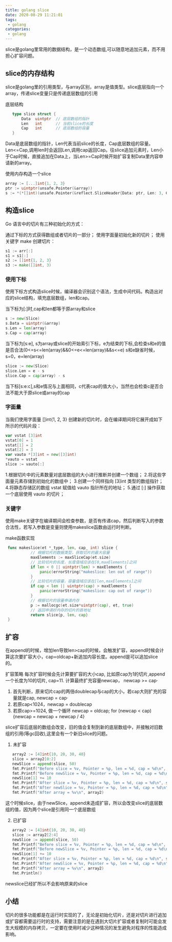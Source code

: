 ```yaml
---
title: golang slice
date: 2020-08-29 11:21:01
tags:
 - golang
categories:
 - golang
---
```

<meta name="referrer" content="no-referrer" />
 slice是golang里常用的数据结构，是一个动态数组,可以随意地追加元素，而不用担心扩容问题。

## slice的内存结构
 slice是golang里的引用类型，与array区别，array是值类型。slice底层指向一个array，传递slice变量只是传递底层数组的引用
 
 底层结构
 ```go
    type slice struct {
    	Data  uintptr  // 底层数组的指针
    	Len   int      // 当前slice的长度
    	Cap   int      // 底层数组的容量
    }
 ```
 Data是底层数组的指针，Len代表当前slice的长度，Cap底层数组的容量。Len<=Cap,调用len时会返回Len,调用cap返回Cap。往slice追加元素时，Len小于Cap时候，直接追加在Data上，当Len>=Cap时候开始扩容复制Data里内容申请新的array。
 
 使用内存构造一个slice
 ```go
 array := [...]int{1, 2, 3}
 ptr := uintptr(unsafe.Pointer(&array))
 s := *(*[]int)(unsafe.Pointer(&reflect.SliceHeader{Data: ptr, Len: 3, Cap: 3}))
 ```
 
## 构造slice
 Go 语言中的切片有三种初始化的方式：
 
 通过下标的方式获得数组或者切片的一部分；
 使用字面量初始化新的切片；
 使用关键字 make 创建切片：
 ```go
 s1 := arr[:]
 s1 = s1[:]
 s2 := []int{1, 2, 3}
 s3 := make([]int, 3)
 ```

### 使用下标
 使用下标方式构造slice时候，编译器会识别这个语法，生成中间代码。构造出对应的slice结构，填充底层数组，len和cap。
 
 当下标为[:]时,cap和len都等于原array和slice
 ```go
 s := new(Slice)
 s.Data = uintptr(&array)
 s.Len = len(array)
 s.Cap = cap(array)
 ```
 
 当下标为[s:e], s为array或slice的开始索引下标，e为结束的下标,会检查s和e的值是否合法(0<=s<=len(array)&&0<=e<=len(array)&&s<=e)
 s和e缺省时候，s=0，e=len(array)
 ```go
 slice := new(Slice)
 slice.Len = e - s
 slice.Cap = cap(array) - s
 ```

 当下标[s:e:c],s和e情况与上面相同，c代表cap的值大小，当然也会检查c是否合法不能大于原slice或array的cap

### 字面量
 当我们使用字面量 []int{1, 2, 3} 创建新的切片时，会在编译期间将它展开成如下所示的代码片段：
 ```go
 var vstat [3]int
 vstat[0] = 1
 vstat[1] = 2
 vstat[2] = 3
 var vauto *[3]int = new([3]int)
 *vauto = vstat
 slice := vauto[:]
 ```
 1.根据切片中的元素数量对底层数组的大小进行推断并创建一个数组；
 2.将这些字面量元素存储到初始化的数组中；
 3.创建一个同样指向 [3]int 类型的数组指针；
 4.将静态存储区的数组 vstat 赋值给 vauto 指针所在的地址；
 5.通过 [:] 操作获取一个底层使用 vauto 的切片；

### 关键字
 使用make关键字在编译期间会检查参数，是否有传递cap，然后判断写入的参数合法性，若写入参数是变量则使用makeslice函数由运行时判断。
 
 make函数实现
 ```go
  func makeslice(et *_type, len, cap_ int) slice {
			// 根据切片的数据类型，获取切片的最大容量
			maxElements := maxSliceCap(et.size)
			// 比较切片的长度，长度值域应该在[0,maxElements]之间
			if len < 0 || uintptr(len) > maxElements {
				panic(errorString("makeslice: len out of range"))
			}
			// 比较切片的容量，容量值域应该在[len,maxElements]之间
			if cap < len || uintptr(cap) > maxElements {
				panic(errorString("makeslice: cap out of range"))
			}
			// 根据切片的容量申请内存
			p := mallocgc(et.size*uintptr(cap), et, true)
			// 返回申请好内存的切片的首地址
			return slice{p, len, cap}
  }
 ```

## 扩容
 在append的时候，增加len导致len>cap的时候，会触发扩容，append时候会计算这次要扩容大小，cap=oldcap+新追加内容长度。append是可以追加slice的。
 
 扩容策略
 每次扩容时候会先计算要扩容的大小cap, 比如原cap为1的切片,append一个长度为10的切片, cap=11. 计算最终扩充容量newcap， newcap >= cap·
 1. 首先判断，原来切片cap的两倍doublecap与cap的大小，若cap大则扩充的容量就是cap, newcap = cap·
 2. 若原cap<1024，newcap = doublecap
 3. 若原cap>=1024, 做一个循环  newcap = oldcap; for (newcap < cap) {newcap = newcap + newcap / 4}
 
 slice扩容后底层的数组会改变，旧的值会复制到新的底层数组中，并接触对旧数组的引用(等gc回收),这里会有一个新旧slice的问题。
 
 1. 未扩容
 ```go
	array2 := [4]int{10, 20, 30, 40}
	slice = array2[0:2]
	newSlice = append(slice, 50)
	fmt.Printf("Before slice = %v, Pointer = %p, len = %d, cap = %d\n", slice, &slice, len(slice), cap(slice))
	fmt.Printf("Before newSlice = %v, Pointer = %p, len = %d, cap = %d\n", newSlice, &newSlice, len(newSlice), cap(newSlice))
	newSlice[1] += 10
	fmt.Printf("After slice = %v, Pointer = %p, len = %d, cap = %d\n", slice, &slice, len(slice), cap(slice))
	fmt.Printf("After newSlice = %v, Pointer = %p, len = %d, cap = %d\n", newSlice, &newSlice, len(newSlice), cap(newSlice))
	fmt.Printf("After array = %v\n", array2)
 ```
 这个时候slice，由于newSlice，append未造成扩容，所以会改变slice的底层数组的值，因为两个slice是引用同一个底层数组
 
 2. 已扩容
 ```go
	array2 := [4]int{10, 20, 30, 40}
	slice := array2[2:4]
	newSlice := append(slice, 50)
	fmt.Printf("Before slice = %v, Pointer = %p, len = %d, cap = %d\n", slice, &slice, len(slice), cap(slice))
	fmt.Printf("Before newSlice = %v, Pointer = %p, len = %d, cap = %d\n", newSlice, &newSlice, len(newSlice), cap(newSlice))
	newSlice[1] += 10
	fmt.Printf("After slice = %v, Pointer = %p, len = %d, cap = %d\n", slice, &slice, len(slice), cap(slice))
	fmt.Printf("After newSlice = %v, Pointer = %p, len = %d, cap = %d\n", newSlice, &newSlice, len(newSlice), cap(newSlice))
	fmt.Printf("After array = %v\n", array2)
	fmt.Println()
 ```
 newslice已经扩所以不会影响原来的slice
 
## 小结
 切片的很多功能都是在运行时实现的了，无论是初始化切片，还是对切片进行追加或扩容都需要运行时的支持，需要注意的是在遇到大切片扩容或者复制时可能会发生大规模的内存拷贝，一定要在使用时减少这种情况的发生避免对程序的性能造成影响。
